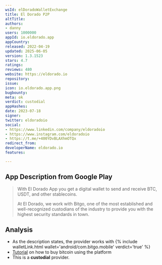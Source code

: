 ```yaml
---
wsId: elDoradoWalletExchange
title: El Dorado P2P
altTitle: 
authors:
- danny
users: 1000000
appId: io.eldorado.app
appCountry: 
released: 2022-04-19
updated: 2025-06-05
version: 1.3.1523
stars: 4.7
ratings: 
reviews: 480
website: https://eldorado.io
repository: 
issue: 
icon: io.eldorado.app.png
bugbounty: 
meta: ok
verdict: custodial
appHashes: 
date: 2023-07-18
signer: 
twitter: eldoradoio
social:
- https://www.linkedin.com/company/eldoradoio
- https://www.instagram.com/eldoradoio
- https://t.me/+400YDvBLAXhmOTQx
redirect_from: 
developerName: eldorado.io
features: 

---
```


## App Description from Google Play

> With El Dorado App you get a digital wallet to send and receive BTC, USDT, and other stablecoins.
>
> At El Dorado, we work with Bitgo, one of the most established and well-recognized custodians of the industry to provide you with the highest security standards in town.

## Analysis 

- As the description states, the provider works with 
{% include walletLink.html wallet='android/com.bitgo.mobile' verdict='true' %}
- [Tutorial](https://eldorado.io/en/tutorials/how-to-buy-bitcoin-in-venezuela/) on how to buy bitcoin using the platform
- This is a **custodial** provider.
